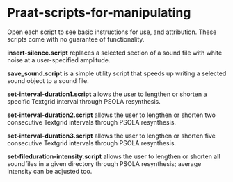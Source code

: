 # Praat-scripts-for-manipulating
Open each script to see basic instructions for use, and attribution. These scripts come with no guarantee of functionality.

**insert-silence.script** replaces a selected section of a sound file with white noise at a user-specified amplitude.

**save_sound.script** is a simple utility script that speeds up writing a selected sound object to a sound file.

**set-interval-duration1.script** allows the user to lengthen or shorten a specific Textgrid interval through PSOLA resynthesis.

**set-interval-duration2.script** allows the user to lengthen or shorten two consecutive Textgrid intervals through PSOLA resynthesis.

**set-interval-duration3.script** allows the user to lengthen or shorten five consecutive Textgrid intervals through PSOLA resynthesis.

**set-fileduration-intensity.script** allows the user to lengthen or shorten all soundfiles in a given directory through PSOLA resynthesis; average intensity can be adjusted too.
